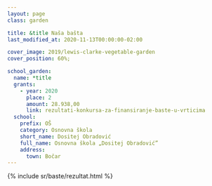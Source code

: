 ```yaml
---
layout: page
class: garden

title: &title Naša bašta
last_modified_at: 2020-11-13T00:00:00-02:00

cover_image: 2019/lewis-clarke-vegetable-garden
cover_position: 60%;

school_garden:
  name: *title
  grants:
    - year: 2020
      place: 2
      amount: 28.938,00
      link: rezultati-konkursa-za-finansiranje-baste-u-vrticima
  school:
    prefix: OŠ
    category: Osnovna škola
    short_name: Dositej Obradović
    full_name: Osnovna škola „Dositej Obradović”
    address:
      town: Bočar
---
```


{% include sr/baste/rezultat.html %}

